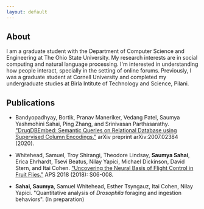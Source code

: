```yaml
---
layout: default
---
```


## About

<!-- <img class="profile-picture" src="sherlock.jpg"> -->

I am a graduate student with the Department of Computer Science and Engineering at The Ohio State University. My research interests are in social computing and natural language processing. I'm interested in understanding how people interact, specially in the setting of online forums.
Previously, I was a graduate student at Cornell University and completed my undergraduate studies at Birla Intitute of Technology and Science, Pilani.




## Publications

* Bandyopadhyay, Bortik, Pranav Maneriker, Vedang Patel, Saumya Yashmohini Sahai, Ping Zhang, and Srinivasan Parthasarathy. ["DrugDBEmbed: Semantic Queries on Relational Database using Supervised Column Encodings."](https://arxiv.org/pdf/2007.02384.pdf) arXiv preprint arXiv:2007.02384 (2020).

* Whitehead, Samuel, Troy Shirangi, Theodore Lindsay, **Saumya Sahai**, Erica Ehrhardt, Tsevi Beatus, Nilay Yapici, Michael Dickinson, David Stern, and Itai Cohen. ["Uncovering the Neural Basis of Flight Control in Fruit Flies."](https://ui.adsabs.harvard.edu/abs/2018APS..MARS06008W/abstract)  APS 2018 (2018): S06-008.

* **Sahai, Saumya**, Samuel Whitehead, Esther Tsyngauz, Itai Cohen,  Nilay Yapici. "Quantitative analysis of *Drosophila* foraging and ingestion behaviors". (In preparation)




